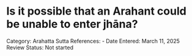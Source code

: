 # Is it possible that an Arahant could be unable to enter jhāna?

Category: Arahatta
Sutta References: -
Date Entered: March 11, 2025
Review Status: Not started